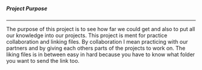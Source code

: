 
##### Project Purpose
________

The purpose of this project is to see how far we could get and also to put all our knowledge into  our projects.
This project is ment for practice collaboration and linking files.
By collaboration I mean practicing with our partners  and by giving each others parts of the projects to work on.
The liking files  is in between easy in hard because you have to know what folder you want to send the link too.

